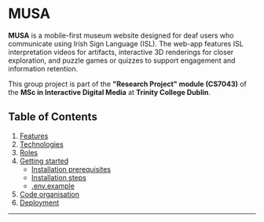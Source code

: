 # MUSA

**MUSA** is a mobile-first museum website designed for deaf users who communicate using Irish Sign Language (ISL). The web-app features ISL interpretation videos for artifacts, interactive 3D renderings for closer exploration, and puzzle games or quizzes to support engagement and information retention.

This group project is part of the **"Research Project" module (CS7043)** of the **MSc in Interactive Digital Media** at **Trinity College Dublin**.

## Table of Contents

1. [Features](#features)
2. [Technologies](#technologies)
3. [Roles](#roles)
4. [Getting started](#getting-started)
    - [Installation prerequisites](#installation-prerequisites)
    - [Installation steps](#installation-steps)
    - [.env.example](#envexample)
5. [Code organisation](#code-organisation)
6. [Deployment](#deployment)
---
